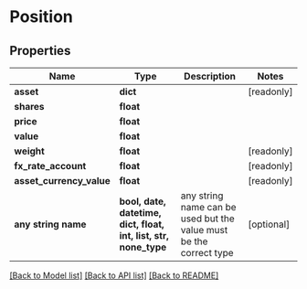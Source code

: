 # Position


## Properties
Name | Type | Description | Notes
------------ | ------------- | ------------- | -------------
**asset** | **dict** |  | [readonly] 
**shares** | **float** |  | 
**price** | **float** |  | 
**value** | **float** |  | 
**weight** | **float** |  | [readonly] 
**fx_rate_account** | **float** |  | [readonly] 
**asset_currency_value** | **float** |  | [readonly] 
**any string name** | **bool, date, datetime, dict, float, int, list, str, none_type** | any string name can be used but the value must be the correct type | [optional]

[[Back to Model list]](../README.md#documentation-for-models) [[Back to API list]](../README.md#documentation-for-api-endpoints) [[Back to README]](../README.md)


